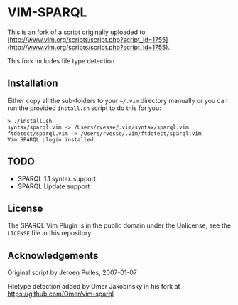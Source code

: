 # VIM-SPARQL

This is an fork of a script originally uploaded to [http://www.vim.org/scripts/script.php?script_id=1755](http://www.vim.org/scripts/script.php?script_id=1755). 

This fork includes file type detection

## Installation

Either copy all the sub-folders to your `~/.vim` directory manually or you can run the provided `install.sh` script to do this for you:

    > ./install.sh
    syntax/sparql.vim -> /Users/rvesse/.vim/syntax/sparql.vim
    ftdetect/sparql.vim -> /Users/rvesse/.vim/ftdetect/sparql.vim
    Vim SPARQL plugin installed

## TODO

- SPARQL 1.1 syntax support
- SPARQL Update support

## License

The SPARQL Vim Plugin is in the public domain under the Unlicense, see the `LICENSE` file in this repository

## Acknowledgements

Original script by Jeroen Pulles, 2007-01-07

Filetype detection added by Omer Jakobinsky in his fork at https://github.com/Omer/vim-sparql
